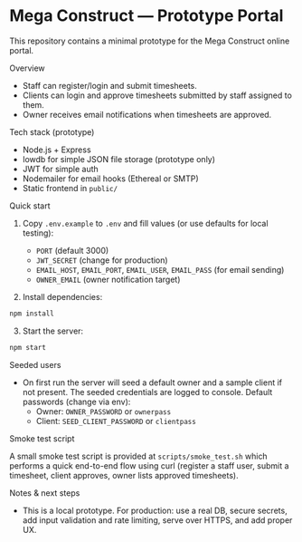 
# Mega Construct — Prototype Portal

This repository contains a minimal prototype for the Mega Construct online portal.

Overview
- Staff can register/login and submit timesheets.
- Clients can login and approve timesheets submitted by staff assigned to them.
- Owner receives email notifications when timesheets are approved.

Tech stack (prototype)
- Node.js + Express
- lowdb for simple JSON file storage (prototype only)
- JWT for simple auth
- Nodemailer for email hooks (Ethereal or SMTP)
- Static frontend in `public/`

Quick start

1. Copy `.env.example` to `.env` and fill values (or use defaults for local testing):

	 - `PORT` (default 3000)
	 - `JWT_SECRET` (change for production)
	 - `EMAIL_HOST`, `EMAIL_PORT`, `EMAIL_USER`, `EMAIL_PASS` (for email sending)
	 - `OWNER_EMAIL` (owner notification target)

2. Install dependencies:

```bash
npm install
```

3. Start the server:

```bash
npm start
```

Seeded users
- On first run the server will seed a default owner and a sample client if not present. The seeded credentials are logged to console. Default passwords (change via env):
	- Owner: `OWNER_PASSWORD` or `ownerpass`
	- Client: `SEED_CLIENT_PASSWORD` or `clientpass`

Smoke test script

A small smoke test script is provided at `scripts/smoke_test.sh` which performs a quick end-to-end flow using curl (register a staff user, submit a timesheet, client approves, owner lists approved timesheets).

Notes & next steps
- This is a local prototype. For production: use a real DB, secure secrets, add input validation and rate limiting, serve over HTTPS, and add proper UX.


